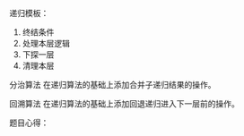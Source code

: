 递归模板：
1. 终结条件
2. 处理本层逻辑
3. 下探一层
4. 清理本层

分治算法
在递归算法的基础上添加合并子递归结果的操作。

回溯算法
在递归算法的基础上添加回退递归进入下一层前的操作。

题目心得：
